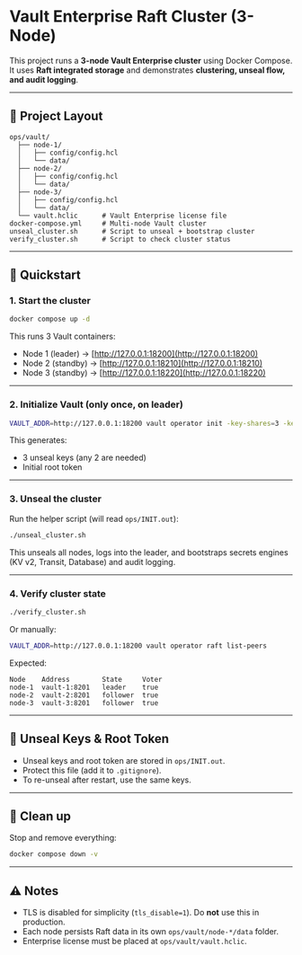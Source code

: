 # Vault Enterprise Raft Cluster (3-Node)

This project runs a **3-node Vault Enterprise cluster** using Docker Compose.
It uses **Raft integrated storage** and demonstrates **clustering, unseal flow, and audit logging**.

---

## 📂 Project Layout

```
ops/vault/
  ├── node-1/
  │   ├── config/config.hcl
  │   └── data/
  ├── node-2/
  │   ├── config/config.hcl
  │   └── data/
  ├── node-3/
  │   ├── config/config.hcl
  │   └── data/
  └── vault.hclic      # Vault Enterprise license file
docker-compose.yml     # Multi-node Vault cluster
unseal_cluster.sh      # Script to unseal + bootstrap cluster
verify_cluster.sh      # Script to check cluster status
```

---

## 🚀 Quickstart

### 1. Start the cluster

```bash
docker compose up -d
```

This runs 3 Vault containers:

* Node 1 (leader) → [http://127.0.0.1:18200](http://127.0.0.1:18200)
* Node 2 (standby) → [http://127.0.0.1:18210](http://127.0.0.1:18210)
* Node 3 (standby) → [http://127.0.0.1:18220](http://127.0.0.1:18220)

---

### 2. Initialize Vault (only once, on leader)

```bash
VAULT_ADDR=http://127.0.0.1:18200 vault operator init -key-shares=3 -key-threshold=2 | tee ops/INIT.out
```

This generates:

* 3 unseal keys (any 2 are needed)
* Initial root token

---

### 3. Unseal the cluster

Run the helper script (will read `ops/INIT.out`):

```bash
./unseal_cluster.sh
```

This unseals all nodes, logs into the leader, and bootstraps secrets engines (KV v2, Transit, Database) and audit logging.

---

### 4. Verify cluster state

```bash
./verify_cluster.sh
```

Or manually:

```bash
VAULT_ADDR=http://127.0.0.1:18200 vault operator raft list-peers
```

Expected:

```
Node    Address        State     Voter
node-1  vault-1:8201   leader    true
node-2  vault-2:8201   follower  true
node-3  vault-3:8201   follower  true
```

---

## 🔑 Unseal Keys & Root Token

* Unseal keys and root token are stored in `ops/INIT.out`.
* Protect this file (add it to `.gitignore`).
* To re-unseal after restart, use the same keys.

---

## 🛑 Clean up

Stop and remove everything:

```bash
docker compose down -v
```

---

## ⚠️ Notes

* TLS is disabled for simplicity (`tls_disable=1`). Do **not** use this in production.
* Each node persists Raft data in its own `ops/vault/node-*/data` folder.
* Enterprise license must be placed at `ops/vault/vault.hclic`.